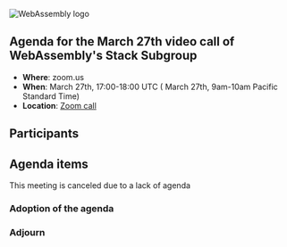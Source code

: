 ![WebAssembly logo](/images/WebAssembly.png)

## Agenda for the March 27th video call of WebAssembly's Stack Subgroup

- **Where**: zoom.us
- **When**:  March 27th, 17:00-18:00 UTC ( March 27th, 9am-10am Pacific Standard Time)
- **Location**: [Zoom call](https://zoom.us/j/91846860726?pwd=NVVNVmpvRVVFQkZTVzZ1dTFEcXgrdz09)


## Participants


## Agenda items

This meeting is canceled due to a lack of agenda

### Adoption of the agenda

### Adjourn

